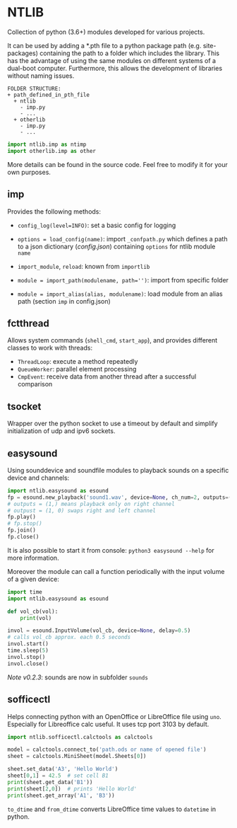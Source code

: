 # NTLIB

Collection of python (3.6+) modules developed for various projects.

It can be used by adding a \*.pth file to a python package path (e.g. site-packages) containing the path to a folder which includes the library. This has the advantage of using the same modules on different systems of a dual-boot computer. Furthermore, this allows the development of libraries without naming issues.

```
FOLDER STRUCTURE:
+ path_defined_in_pth_file
  + ntlib
    - imp.py
    - ...
  + otherlib
  	- imp.py
  	- ...
```

```py
import ntlib.imp as ntimp
import otherlib.imp as other
```

More details can be found in the source code. Feel free to modify it for your own purposes.


## imp

Provides the following methods:

- `config_log(level=INFO)`: set a basic config for logging
- `options = load_config(name)`: import `_confpath.py` which defines a path to a json dictionary (*config.json*) containing `options` for ntlib module `name`

- `import_module`, `reload`: known from `importlib`
- `module = import_path(modulename, path='')`: import from specific folder
- `module = import_alias(alias, modulename)`: load module from an alias path (section `imp` in config.json)


## fctthread

Allows system commands (`shell_cmd`, `start_app`), and provides different classes to work with threads:
- `ThreadLoop`: execute a method repeatedly
- `QueueWorker`: parallel element processing
- `CmpEvent`: receive data from another thread after a successful comparison


## tsocket

Wrapper over the python socket to use a timeout by default and simplify initialization of udp and ipv6 sockets.


## easysound

Using sounddevice and soundfile modules to playback sounds on a specific device and channels:

```py
import ntlib.easysound as esound
fp = esound.new_playback('sound1.wav', device=None, ch_num=2, outputs=(1,), mono=True, vol=0.5)
# outputs = (1,) means playback only on right channel
# outpust = (1, 0) swaps right and left channel
fp.play()
# fp.stop()
fp.join()
fp.close()
```

It is also possible to start it from console: `python3 easysound --help` for more information.

Moreover the module can call a function periodically with the input volume of a given device:
```py
import time
import ntlib.easysound as esound

def vol_cb(vol):
	print(vol)

invol = esound.InputVolume(vol_cb, device=None, delay=0.5)
# calls vol_cb approx. each 0.5 seconds
invol.start()
time.sleep(5)
invol.stop()
invol.close()
```

*Note v0.2.3*: sounds are now in subfolder `sounds`


## sofficectl

Helps connecting python with an OpenOffice or LibreOffice file using `uno`. Especially for Libreoffice calc useful. It uses tcp port 3103 by default.

```py
import ntlib.sofficectl.calctools as calctools

model = calctools.connect_to('path.ods or name of opened file')
sheet = calctools.MiniSheet(model.Sheets[0])

sheet.set_data('A3', 'Hello World')
sheet[0,1] = 42.5  # set cell B1
print(sheet.get_data('B1'))
print(sheet[2,0])  # prints 'Hello World'
print(sheet.get_array('A1', 'B3'))
```

`to_dtime` and `from_dtime` converts LibreOffice time values to `datetime` in python.
